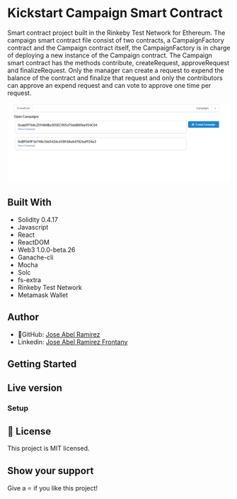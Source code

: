 # Kickstart Campaign Smart Contract

Smart contract project built in the Rinkeby Test Network for Ethereum. The campaign smart contract file consist of two contracts, a CampaignFactory contract and the Campaign contract itself, the CampaignFactory is in charge of deploying a new instance of the Campaign contract. The Campaign smart contract has the methods contribute, createRequest, approveRequest and finalizeRequest. Only the manager can create a request to expend the balance of the contract and finalize that request and only the contributors can approve an expend request and can vote to approve one time per request.

![screenshot](./app_screenshot.png)

## Built With

- Solidity 0.4.17
- Javascript
- React
- ReactDOM
- Web3 1.0.0-beta.26
- Ganache-cli
- Mocha
- Solc
- fs-extra
- Rinkeby Test Network
- Metamask Wallet

## Author

- 👤GitHub: [Jose Abel Ramirez](https://github.com/jose-Abel)
- Linkedin: [Jose Abel Ramirez Frontany](https://www.linkedin.com/in/jose-abel-ramirez-frontany-7674a842/)

## Getting Started

## Live version

### Setup

## 📝 License

This project is MIT licensed.

## Show your support

Give a ⭐️ if you like this project!
